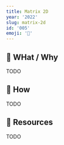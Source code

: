 ```yaml
---
title: Matrix 2D
year: '2022'
slug: matrix-2d
id: '005'
emoji: '📐'
---
```


## 🚧 WHat / Why

TODO

## 🚧 How

TODO

## 🚧 Resources

TODO
